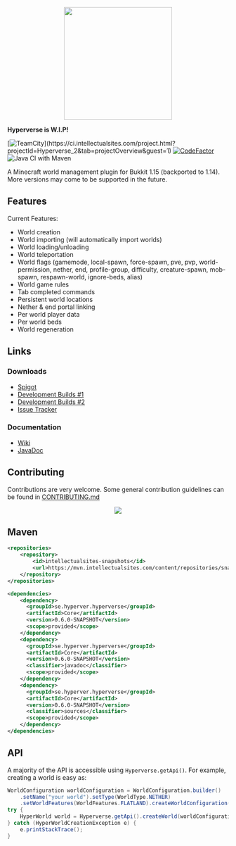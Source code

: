 <p align="center">
    <img height="256px" width="246px" src="https://plotsquared.com/assets/img/LogoMoonv2.png">
</p>

**Hyperverse is W.I.P!**

[![TeamCity](https://ci.intellectualsites.com/app/rest/builds/aggregated/strob:(buildType:(project:(id:Hyperverse_2)))/statusIcon.svg)](https://ci.intellectualsites.com/project.html?projectId=Hyperverse_2&tab=projectOverview&guest=1)
[![CodeFactor](https://www.codefactor.io/repository/github/sauilitired/hyperverse/badge)](https://www.codefactor.io/repository/github/sauilitired/hyperverse) ![Java CI with Maven](https://github.com/Sauilitired/Hyperverse/workflows/Java%20CI%20with%20Maven/badge.svg)

A Minecraft world management plugin for Bukkit 1.15 (backported to 1.14).
More versions may come to be supported in the future.

## Features

Current Features:
- World creation 
- World importing (will automatically import worlds)
- World loading/unloading
- World teleportation
- World flags (gamemode, local-spawn, force-spawn, 
pve, pvp, world-permission, nether, end, profile-group, difficulty, creature-spawn, mob-spawn, respawn-world, ignore-beds, alias)
- World game rules
- Tab completed commands
- Persistent world locations
- Nether & end portal linking
- Per world player data
- Per world beds
- World regeneration

## Links


### Downloads
- [Spigot](https://www.spigotmc.org/resources/hyperverse-w-i-p.77550/)
- [Development Builds #1](https://ci.athion.net/job/Hyperverse/)
- [Development Builds #2](https://ci.intellectualsites.com/project.html?projectId=Hyperverse_2&tab=projectOverview&guest=1)
- [Issue Tracker](https://issues.intellectualsites.com/projects/58b45c18-71d9-4e6a-9095-68761926c007)

### Documentation
- [Wiki](https://wiki.intellectualsites.com/hyperverse/home)
- [JavaDoc](https://plotsquared.com/docs/hyperverse/)

## Contributing

Contributions are very welcome. Some general contribution
guidelines can be found in [CONTRIBUTING.md](https://github.com/Sauilitired/Hyperverse/blob/master/CONTRIBUTING.md)


<p align="center">
<img src="https://bstats.org/signatures/bukkit/Hyperverse.svg" />
</p>

## Maven

```xml
<repositories>
    <repository>
        <id>intellectualsites-snapshots</id>
        <url>https://mvn.intellectualsites.com/content/repositories/snapshots</url>
    </repository>
</repositories>

<dependencies>
    <dependency>
      <groupId>se.hyperver.hyperverse</groupId>
      <artifactId>Core</artifactId>
      <version>0.6.0-SNAPSHOT</version>
      <scope>provided</scope>
    </dependency>
    <dependency>
      <groupId>se.hyperver.hyperverse</groupId>
      <artifactId>Core</artifactId>
      <version>0.6.0-SNAPSHOT</version>
      <classifier>javadoc</classifier>
      <scope>provided</scope>
    </dependency>
    <dependency>
      <groupId>se.hyperver.hyperverse</groupId>
      <artifactId>Core</artifactId>
      <version>0.6.0-SNAPSHOT</version>
      <classifier>sources</classifier>
      <scope>provided</scope>
    </dependency>
</dependencies>
```

## API

A majority of the API is accessible using `Hyperverse.getApi()`. For example, creating
a world is easy as:

```java
WorldConfiguration worldConfiguration = WorldConfiguration.builder()
    .setName("your world").setType(WorldType.NETHER)
    .setWorldFeatures(WorldFeatures.FLATLAND).createWorldConfiguration();
try {
    HyperWorld world = Hyperverse.getApi().createWorld(worldConfiguration);
} catch (HyperWorldCreationException e) {
    e.printStackTrace();
}
```
